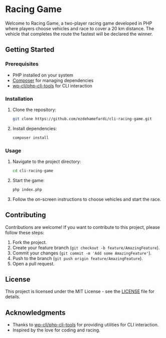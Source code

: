 # Racing Game

Welcome to Racing Game, a two-player racing game developed in PHP where players choose vehicles and race to cover a 20 km distance. The vehicle that completes the route the fastest will be declared the winner.

## Getting Started

### Prerequisites

- PHP installed on your system
- [Composer](https://getcomposer.org/) for managing dependencies
- [wp-cli/php-cli-tools](https://github.com/wp-cli/php-cli-tools) for CLI interaction

### Installation

1. Clone the repository:

   ```bash
   git clone https://github.com/ezdehamefardi/cli-racing-game.git
   ```

2. Install dependencies:

   ```bash
   composer install
   ```

### Usage

1. Navigate to the project directory:

   ```bash
   cd cli-racing-game
   ```

2. Start the game:

   ```bash
   php index.php
   ```

3. Follow the on-screen instructions to choose vehicles and start the race.

## Contributing

Contributions are welcome! If you want to contribute to this project, please follow these steps:

1. Fork the project.
2. Create your feature branch (`git checkout -b feature/AmazingFeature`).
3. Commit your changes (`git commit -m 'Add some AmazingFeature'`).
4. Push to the branch (`git push origin feature/AmazingFeature`).
5. Open a pull request.

## License

This project is licensed under the MIT License - see the [LICENSE](LICENSE) file for details.

## Acknowledgments

- Thanks to [wp-cli/php-cli-tools](https://github.com/wp-cli/php-cli-tools) for providing utilities for CLI interaction.
- Inspired by the love for coding and racing.
